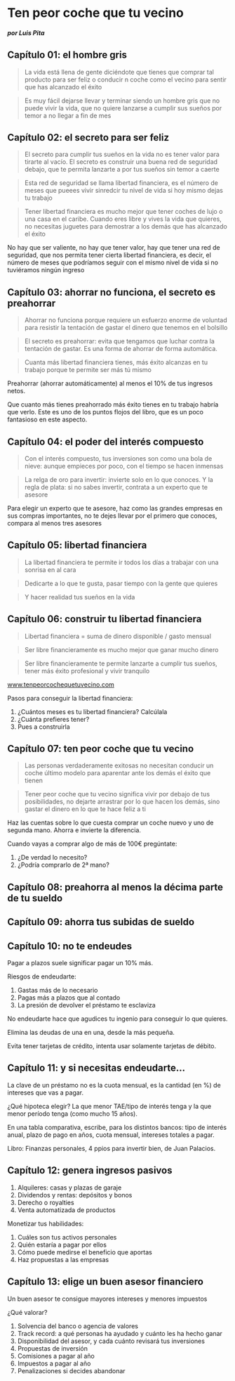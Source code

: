 # Ten peor coche que tu vecino
##### por Luis Pita

## Capítulo 01: el hombre gris

> La vida está llena de gente diciéndote que tienes que comprar tal producto para ser feliz o conducir n coche como el vecino para sentir que has alcanzado el éxito

<!-- -->

> Es muy fácil dejarse llevar y terminar siendo un hombre gris que no puede vivir la vida, que no quiere lanzarse a cumplir sus sueños por temor a no llegar a fin de mes

## Capítulo 02: el secreto para ser feliz

> El secreto para cumplir tus sueños en la vida no es tener valor para tirarte al vacío. El secreto es construir una buena red de seguridad debajo, que te permita lanzarte a por tus sueños sin temor a caerte

<!-- -->

> Esta red de seguridad se llama libertad financiera, es el número de meses que pueees vivir sinredcir tu nivel de vida si hoy mismo dejas tu trabajo

<!-- -->

> Tener libertad financiera es mucho mejor que tener coches de lujo o una casa en el caribe. Cuando eres libre y vives la vida que quieres, no necesitas juguetes para demostrar a los demás que has alcanzado el éxito

No hay que ser valiente, no hay que tener valor, hay que tener una red de seguridad,
que nos permita tener cierta libertad financiera, es decir, el número de meses que
podríamos seguir con el mismo nivel de vida si no tuviéramos ningún ingreso

## Capítulo 03: ahorrar no funciona, el secreto es preahorrar

> Ahorrar no funciona porque requiere un esfuerzo enorme de voluntad para resistir la tentación de gastar el dinero que tenemos en el bolsillo

<!-- -->

> El secreto es preahorrar: evita que tengamos que luchar contra la tentación de gastar. Es una forma de ahorrar de forma automática.

<!-- -->

> Cuanta más libertad financiera tienes, más éxito alcanzas en tu trabajo porque te permite ser más tú mismo

Preahorrar (ahorrar automáticamente) al menos el 10% de tus ingresos netos.

Que cuanto más tienes preahorrado más éxito tienes en tu trabajo habría que verlo.
Este es uno de los puntos flojos del libro, que es un poco fantasioso en este
aspecto.

## Capítulo 04: el poder del interés compuesto

> Con el interés compuesto, tus inversiones son como una bola de nieve: aunque empieces por poco, con el tiempo se hacen inmensas

<!-- -->

> La relga de oro para invertir: invierte solo en lo que conoces. Y la regla de plata: si no sabes invertir, contrata a un experto que te asesore

<!-- -->

Para elegir un experto que te asesore, haz como las grandes empresas en sus compras importantes, no te dejes llevar por el primero que conoces, compara al menos tres asesores

## Capítulo 05: libertad financiera

> La libertad financiera te permite ir todos los días a trabajar con una sonrisa en al cara

<!-- -->

> Dedicarte a lo que te gusta, pasar tiempo con la gente que quieres

<!-- -->

> Y hacer realidad tus sueños en la vida

## Capítulo 06: construir tu libertad financiera

> Libertad financiera = suma de dinero disponible / gasto mensual

<!-- -->

> Ser libre financieramente es mucho mejor que ganar mucho dinero

<!-- -->

> Ser libre financieramente te permite lanzarte a cumplir tus sueños, tener más éxito profesional y vivir tranquilo

www.tenpeorcochequetuvecino.com

Pasos para conseguir la libertad financiera:

1. ¿Cuántos meses es tu libertad financiera? Calcúlala
2. ¿Cuánta prefieres tener?
3. Pues a construirla

## Capítulo 07: ten peor coche que tu vecino

> Las personas verdaderamente exitosas no necesitan conducir un coche último modelo para aparentar ante los demás el éxito que tienen

<!-- -->

> Tener peor coche que tu vecino significa vivir por debajo de tus posibilidades, no dejarte arrastrar por lo que hacen los demás, sino gastar el dinero en lo que te hace feliz a ti

Haz las cuentas sobre lo que cuesta comprar un coche nuevo y uno de segunda mano.
Ahorra e invierte la diferencia.

Cuando vayas a comprar algo de más de 100€ pregúntate:

1. ¿De verdad lo necesito?
2. ¿Podría comprarlo de 2ª mano?

## Capítulo 08: preahorra al menos la décima parte de tu sueldo

## Capítulo 09: ahorra tus subidas de sueldo

## Capítulo 10: no te endeudes

Pagar a plazos suele significar pagar un 10% más.

Riesgos de endeudarte:

1. Gastas más de lo necesario
2. Pagas más a plazos que al contado
3. La presión de devolver el préstamo te esclaviza

No endeudarte hace que agudices tu ingenio para conseguir lo que quieres.

Elimina las deudas de una en una, desde la más pequeña.

Evita tener tarjetas de crédito, intenta usar solamente tarjetas de débito.

## Capítulo 11: y si necesitas endeudarte...

La clave de un préstamo no es la cuota mensual, es la cantidad (en %) de
intereses que vas a pagar.

¿Qué hipoteca elegir? La que menor TAE/tipo de interés tenga y la que menor
período tenga (como mucho 15 años).

En una tabla comparativa, escribe, para los distintos bancos: tipo de interés
anual, plazo de pago en años, cuota mensual, intereses totales a pagar.

Libro: Finanzas personales, 4 ppios para invertir bien, de Juan Palacios.

## Capítulo 12: genera ingresos pasivos

1. Alquileres: casas y plazas de garaje
2. Dividendos y rentas: depósitos y bonos
3. Derecho o royalties
4. Venta automatizada de productos

Monetizar tus habilidades:

1. Cuáles son tus activos personales
2. Quién estaría a pagar por ellos
3. Cómo puede medirse el beneficio que aportas
4. Haz propuestas a las empresas

## Capítulo 13: elige un buen asesor financiero

Un buen asesor te consigue mayores intereses y menores impuestos

¿Qué valorar?

1. Solvencia del banco o agencia de valores
2. Track record: a qué personas ha ayudado y cuánto les ha hecho ganar
3. Disponibilidad del asesor, y cada cuánto revisará tus inversiones
4. Propuestas de inversión
5. Comisiones a pagar al año
6. Impuestos a pagar al año
7. Penalizaciones si decides abandonar
